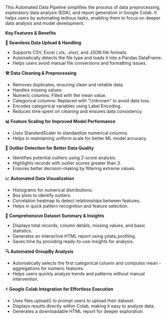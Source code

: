 This Automated Data Pipeline simplifies the process of data preprocessing, exploratory data analysis (EDA), and report generation in Google Colab. It helps users by automating tedious tasks, enabling them to focus on deeper data analysis and model development.

**Key Features & Benefits**

**📂 Seamless Data Upload & Handling**
- Supports CSV, Excel (.xls, .xlsx), and JSON file formats.
- Automatically detects the file type and loads it into a Pandas DataFrame.
- Helps users avoid manual file conversions and formatting issues.

**🛠 Data Cleaning & Preprocessing**
- Removes duplicates, ensuring clean and reliable data.
- Handles missing values:
- Numeric columns: Filled with the mean value.
- Categorical columns: Replaced with "Unknown" to avoid data loss.
- Encodes categorical variables using Label Encoding.
- Reduces time spent on cleaning and ensures data consistency.

**📊 Feature Scaling for Improved Model Performance**
- Uses StandardScaler to standardize numerical columns.
- Helps in maintaining uniform scale for better ML model accuracy.

**🚨 Outlier Detection for Better Data Quality**
- Identifies potential outliers using Z-score analysis.
- Highlights records with outlier scores greater than 3.
- Ensures better decision-making by filtering extreme values.

**📈 Automated Data Visualization**
- Histograms for numerical distributions.
- Box plots to identify outliers.
- Correlation heatmap to detect relationships between features.
- Helps in quick pattern recognition and feature selection.

**📑 Comprehensive Dataset Summary & Insights**
- Displays total records, column details, missing values, and basic statistics.
- Generates an interactive HTML report using ydata_profiling.
- Saves time by providing ready-to-use insights for analysis.

**🔍 Automated GroupBy Analysis**
- Automatically selects the first categorical column and computes mean - aggregations for numeric features.
- Helps users quickly analyze trends and patterns without manual intervention.

**⚡ Google Colab Integration for Effortless Execution**
- Uses files.upload() to prompt users to upload their dataset.
- Displays results directly within Colab, making it easy to analyze data.
- Generates a downloadable HTML report for deeper exploration.
